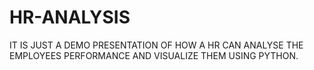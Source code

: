 # HR-ANALYSIS
IT IS JUST A DEMO PRESENTATION OF HOW A HR CAN ANALYSE THE EMPLOYEES PERFORMANCE AND VISUALIZE THEM USING PYTHON.
